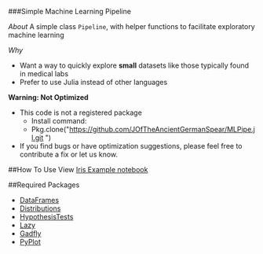 ###Simple Machine Learning Pipeline

_About_
A simple class `Pipeline`, with helper functions to facilitate exploratory machine learning

_Why_

* Want a way to quickly explore __small__ datasets like those typically found in medical labs
* Prefer to use Julia instead of other languages



__Warning: Not Optimized__

* This code is not a registered package
  * Install command:
  * Pkg.clone("https://github.com/JOfTheAncientGermanSpear/MLPipe.jl.git
")
* If you find bugs or have optimization suggestions, please feel free to contribute a fix or let us know.


##How To Use
View [Iris Example notebook](https://github.com/JOfTheAncientGermanSpear/MLPipe.jl/blob/master/Iris_Example.ipynb)


##Required Packages

* [DataFrames][1]
* [Distributions][2]
* [HypothesisTests][3]
* [Lazy][4]
* [Gadfly][5]
* [PyPlot][6]


[1]: https://github.com/JuliaStats/DataFrames.jl
[2]: https://github.com/JuliaStats/Distributions.jl
[3]: https://github.com/JuliaStats/HypothesisTests.jl
[4]: https://github.com/MikeInnes/Lazy.jl
[5]: https://github.com/dcjones/Gadfly.jl
[6]: http://github.com/stevengj/PyPlot.jl
